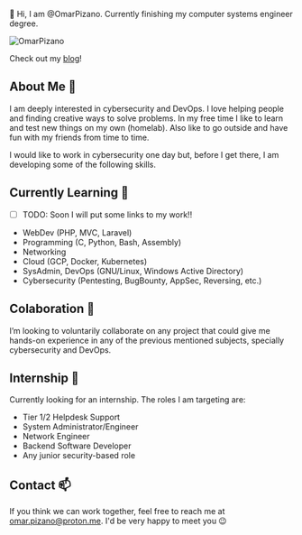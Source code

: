 👋 Hi, I am @OmarPizano. Currently finishing my computer systems engineer degree.

<p align="left"> <img src="https://komarev.com/ghpvc/?username=OmarPizano&label=Profile%20views&color=ff0033&style=flat" alt="OmarPizano" /> </p>

Check out my [blog](https://omarpizano.github.io/)!

## About Me 🤵

I am deeply interested in cybersecurity and DevOps. I love helping people and 
finding creative ways to solve problems. In my free time I like to learn and test
new things on my own (homelab). Also like to go outside and have fun with my friends
from time to time.

I would like to work in cybersecurity one day but, before I get there, I am developing
some of the following skills.

## Currently Learning 🤺

- [ ] TODO: Soon I will put some links to my work!!

- WebDev (PHP, MVC, Laravel)
- Programming (C, Python, Bash, Assembly)
- Networking
- Cloud (GCP, Docker, Kubernetes)
- SysAdmin, DevOps (GNU/Linux, Windows Active Directory)
- Cybersecurity (Pentesting, BugBounty, AppSec, Reversing, etc.)

## Colaboration 💞

I’m looking to voluntarily collaborate on any project that could give me hands-on 
experience in any of the previous mentioned subjects, specially cybersecurity and
DevOps.

## Internship 💼

Currently looking for an internship. The roles I am targeting are:
- Tier 1/2 Helpdesk Support
- System Administrator/Engineer
- Network Engineer
- Backend Software Developer
- Any junior security-based role

## Contact 📫 

If you think we can work together, feel free to reach me at omar.pizano@proton.me. I'd be very happy to meet you 😉



<!---
OmarPizano/OmarPizano is a ✨ special ✨ repository because its `README.md` (this file) appears on your GitHub profile.
You can click the Preview link to take a look at your changes.
--->
